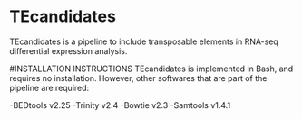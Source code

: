 # TEcandidates



TEcandidates is a pipeline to include transposable elements in RNA-seq differential expression analysis.

#INSTALLATION INSTRUCTIONS
TEcandidates is implemented in Bash, and requires no installation. However, other softwares that are part of the pipeline are required:

-BEDtools v2.25
-Trinity v2.4
-Bowtie v2.3
-Samtools v1.4.1
